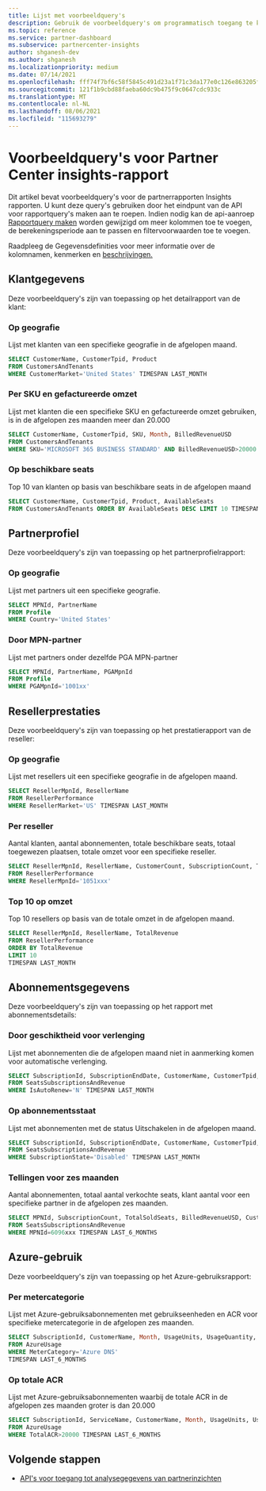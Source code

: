 ```yaml
---
title: Lijst met voorbeeldquery's
description: Gebruik de voorbeeldquery's om programmatisch toegang te krijgen tot analysegegevens van partnerinzichten.
ms.topic: reference
ms.service: partner-dashboard
ms.subservice: partnercenter-insights
author: shganesh-dev
ms.author: shganesh
ms.localizationpriority: medium
ms.date: 07/14/2021
ms.openlocfilehash: fff74f7bf6c58f5845c491d23a1f71c3da177e0c126e863205f0fb18eb07b7c9
ms.sourcegitcommit: 121f1b9cbd88faeba60dc9b475f9c0647cdc933c
ms.translationtype: MT
ms.contentlocale: nl-NL
ms.lasthandoff: 08/06/2021
ms.locfileid: "115693279"
---
```

# <a name="sample-queries-for-partner-center-insights-report"></a>Voorbeeldquery's voor Partner Center insights-rapport

Dit artikel bevat voorbeeldquery's voor de partnerrapporten Insights rapporten. U kunt deze query's gebruiken door het eindpunt van de API voor rapportquery's maken aan te roepen. Indien nodig kan de api-aanroep [Rapportquery maken](insights-programmatic-access-paradigm.md#create-report-query-api) worden gewijzigd om meer kolommen toe te voegen, de berekeningsperiode aan te passen en filtervoorwaarden toe te voegen.

Raadpleeg de Gegevensdefinities voor meer informatie over de kolomnamen, kenmerken en [beschrijvingen.](insights-data-definitions.md)

## <a name="customer-details"></a>Klantgegevens

Deze voorbeeldquery's zijn van toepassing op het detailrapport van de klant:

### <a name="by-geography"></a>Op geografie

Lijst met klanten van een specifieke geografie in de afgelopen maand.

```sql
SELECT CustomerName, CustomerTpid, Product 
FROM CustomersAndTenants 
WHERE CustomerMarket='United States' TIMESPAN LAST_MONTH
```

### <a name="by-sku-and-billed-revenue"></a>Per SKU en gefactureerde omzet

Lijst met klanten die een specifieke SKU en gefactureerde omzet gebruiken, is in de afgelopen zes maanden meer dan 20.000

```sql
SELECT CustomerName, CustomerTpid, SKU, Month, BilledRevenueUSD 
FROM CustomersAndTenants 
WHERE SKU='MICROSOFT 365 BUSINESS STANDARD' AND BilledRevenueUSD>20000 TIMESPAN LAST_6_MONTHS
```

### <a name="by-available-seats"></a>Op beschikbare seats

Top 10 van klanten op basis van beschikbare seats in de afgelopen maand

```sql
SELECT CustomerName, CustomerTpid, Product, AvailableSeats 
FROM CustomersAndTenants ORDER BY AvailableSeats DESC LIMIT 10 TIMESPAN LAST_MONTH
```

## <a name="partner-profile"></a>Partnerprofiel

Deze voorbeeldquery's zijn van toepassing op het partnerprofielrapport:

### <a name="by-geography"></a>Op geografie

Lijst met partners uit een specifieke geografie.

```sql
SELECT MPNId, PartnerName 
FROM Profile 
WHERE Country='United States'
```

### <a name="by-mpn-partner"></a>Door MPN-partner

Lijst met partners onder dezelfde PGA MPN-partner

```sql
SELECT MPNId, PartnerName, PGAMpnId 
FROM Profile 
WHERE PGAMpnId='1001xx'
```

## <a name="reseller-performance"></a>Resellerprestaties

Deze voorbeeldquery's zijn van toepassing op het prestatierapport van de reseller:

### <a name="by-geography"></a>Op geografie

Lijst met resellers uit een specifieke geografie in de afgelopen maand.

```sql
SELECT ResellerMpnId, ResellerName 
FROM ResellerPerformance 
WHERE ResellerMarket='US' TIMESPAN LAST_MONTH
```

### <a name="by-reseller"></a>Per reseller

Aantal klanten, aantal abonnementen, totale beschikbare seats, totaal toegewezen plaatsen, totale omzet voor een specifieke reseller.

```sql
SELECT ResellerMpnId, ResellerName, CustomerCount, SubscriptionCount, TotalAvailableSeats, TotalAssignedSeats, TotalRevenue 
FROM ResellerPerformance 
WHERE ResellerMpnId='1051xxx'
```

### <a name="top-10-by-revenue"></a>Top 10 op omzet

Top 10 resellers op basis van de totale omzet in de afgelopen maand.

```sql
SELECT ResellerMpnId, ResellerName, TotalRevenue 
FROM ResellerPerformance 
ORDER BY TotalRevenue 
LIMIT 10 
TIMESPAN LAST_MONTH
```

## <a name="subscription-details"></a>Abonnementsgegevens

Deze voorbeeldquery's zijn van toepassing op het rapport met abonnementsdetails:

### <a name="by-renewal-eligibility"></a>Door geschiktheid voor verlenging

Lijst met abonnementen die de afgelopen maand niet in aanmerking komen voor automatische verlenging.

```sql
SELECT SubscriptionId, SubscriptionEndDate, CustomerName, CustomerTpid, Product 
FROM SeatsSubscriptionsAndRevenue 
WHERE IsAutoRenew='N' TIMESPAN LAST_MONTH
```

### <a name="by-subscription-state"></a>Op abonnementsstaat

Lijst met abonnementen met de status Uitschakelen in de afgelopen maand.

```sql
SELECT SubscriptionId, SubscriptionEndDate, CustomerName, CustomerTpid, Product 
FROM SeatsSubscriptionsAndRevenue 
WHERE SubscriptionState='Disabled' TIMESPAN LAST_MONTH
```

### <a name="counts-for-six-months"></a>Tellingen voor zes maanden

Aantal abonnementen, totaal aantal verkochte seats, klant aantal voor een specifieke partner in de afgelopen zes maanden.

```sql
SELECT MPNId, SubscriptionCount, TotalSoldSeats, BilledRevenueUSD, CustomerCount 
FROM SeatsSubscriptionsAndRevenue 
WHERE MPNId=6096xxx TIMESPAN LAST_6_MONTHS
```

## <a name="azure-usage"></a>Azure-gebruik

Deze voorbeeldquery's zijn van toepassing op het Azure-gebruiksrapport:

### <a name="by-meter-category"></a>Per metercategorie

Lijst met Azure-gebruiksabonnementen met gebruikseenheden en ACR voor specifieke metercategorie in de afgelopen zes maanden.

```sql
SELECT SubscriptionId, CustomerName, Month, UsageUnits, UsageQuantity, TotalACR 
FROM AzureUsage 
WHERE MeterCategory='Azure DNS' 
TIMESPAN LAST_6_MONTHS
```

### <a name="by-total-acr"></a>Op totale ACR

Lijst met Azure-gebruiksabonnementen waarbij de totale ACR in de afgelopen zes maanden groter is dan 20.000

```sql
SELECT SubscriptionId, ServiceName, CustomerName, Month, UsageUnits, UsageQuantity, TotalACR 
FROM AzureUsage 
WHERE TotalACR>20000 TIMESPAN LAST_6_MONTHS
```

## <a name="next-steps"></a>Volgende stappen

- [API's voor toegang tot analysegegevens van partnerinzichten](insights-programmatic-analytics-available-api.md)